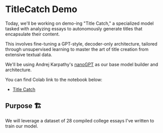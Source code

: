 # TitleCatch Demo

Today, we'll be working on demo-ing "Title Catch," a specialized model tasked with analyzing essays to autonomously generate titles that encapsulate their content.

This involves fine-tuning a GPT-style, decoder-only architecture, tailored through unsupervised learning to master the art of title creation from extensive textual data.

We'll be using Andrej Karpathy's [nanoGPT](https://github.com/karpathy/nanoGPT/tree/master) as our base model builder and architecture. 

You can find Colab link to the notebook below:
- [Title Catch](https://colab.research.google.com/drive/1dRPXfGLHejRCQCGAv47M8TLVG8_gX01K?usp=sharing)


## Purpose 🏗️
We will leverage a dataset of 28 compiled college essays I've written to train our model. 
